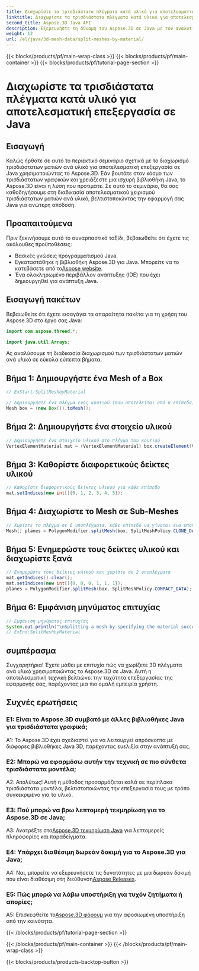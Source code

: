 ```yaml
---
title: Διαχωρίστε τα τρισδιάστατα πλέγματα κατά υλικό για αποτελεσματική επεξεργασία σε Java
linktitle: Διαχωρίστε τα τρισδιάστατα πλέγματα κατά υλικό για αποτελεσματική επεξεργασία σε Java
second_title: Aspose.3D Java API
description: Εξερευνήστε τη δύναμη του Aspose.3D σε Java με τον αναλυτικό οδηγό μας για τον αποτελεσματικό διαχωρισμό των 3D ματιών ανά υλικό. Βελτιώστε την απόδοση της εφαρμογής σας απρόσκοπτα.
weight: 12
url: /el/java/3d-mesh-data/split-meshes-by-material/
---
```


{{< blocks/products/pf/main-wrap-class >}}
{{< blocks/products/pf/main-container >}}
{{< blocks/products/pf/tutorial-page-section >}}

# Διαχωρίστε τα τρισδιάστατα πλέγματα κατά υλικό για αποτελεσματική επεξεργασία σε Java

## Εισαγωγή

Καλώς ήρθατε σε αυτό το περιεκτικό σεμινάριο σχετικά με το διαχωρισμό τρισδιάστατων ματιών ανά υλικό για αποτελεσματική επεξεργασία σε Java χρησιμοποιώντας το Aspose.3D. Εάν βουτάτε στον κόσμο των τρισδιάστατων γραφικών και χρειάζεστε μια ισχυρή βιβλιοθήκη Java, το Aspose.3D είναι η λύση που προτιμάτε. Σε αυτό το σεμινάριο, θα σας καθοδηγήσουμε στη διαδικασία αποτελεσματικού χειρισμού τρισδιάστατων ματιών ανά υλικό, βελτιστοποιώντας την εφαρμογή σας Java για ανώτερη απόδοση.

## Προαπαιτούμενα

Πριν ξεκινήσουμε αυτό το συναρπαστικό ταξίδι, βεβαιωθείτε ότι έχετε τις ακόλουθες προϋποθέσεις:

- Βασικές γνώσεις προγραμματισμού Java.
-  Εγκαταστάθηκε η βιβλιοθήκη Aspose.3D για Java. Μπορείτε να το κατεβάσετε από το[Aspose website](https://releases.aspose.com/3d/java/).
- Ένα ολοκληρωμένο περιβάλλον ανάπτυξης (IDE) που έχει δημιουργηθεί για ανάπτυξη Java.

## Εισαγωγή πακέτων

Βεβαιωθείτε ότι έχετε εισαγάγει τα απαραίτητα πακέτα για τη χρήση του Aspose.3D στο έργο σας Java:

```java
import com.aspose.threed.*;

import java.util.Arrays;
```


Ας αναλύσουμε τη διαδικασία διαχωρισμού των τρισδιάστατων ματιών ανά υλικό σε εύκολα εύπεπτα βήματα.

## Βήμα 1: Δημιουργήστε ένα Mesh of a Box

```java
// ExStart:SplitMeshbyMaterial

// Δημιουργήστε ένα πλέγμα ενός κουτιού (που αποτελείται από 6 επίπεδα)
Mesh box = (new Box()).toMesh();
```

## Βήμα 2: Δημιουργήστε ένα στοιχείο υλικού

```java
// Δημιουργήστε ένα στοιχείο υλικού στο πλέγμα του κουτιού
VertexElementMaterial mat = (VertexElementMaterial) box.createElement(VertexElementType.MATERIAL, MappingMode.POLYGON, ReferenceMode.INDEX);
```

## Βήμα 3: Καθορίστε διαφορετικούς δείκτες υλικού

```java
// Καθορίστε διαφορετικούς δείκτες υλικού για κάθε επίπεδο
mat.setIndices(new int[]{0, 1, 2, 3, 4, 5});
```

## Βήμα 4: Διαχωρίστε το Mesh σε Sub-Meshes

```java
// Χωρίστε το πλέγμα σε 6 υποπλέγματα, κάθε επίπεδο να γίνεται ένα υποπλέγμα
Mesh[] planes = PolygonModifier.splitMesh(box, SplitMeshPolicy.CLONE_DATA);
```

## Βήμα 5: Ενημερώστε τους δείκτες υλικού και διαχωρίστε ξανά

```java
// Ενημερώστε τους δείκτες υλικού και χωρίστε σε 2 υποπλέγματα
mat.getIndices().clear();
mat.setIndices(new int[]{0, 0, 0, 1, 1, 1});
planes = PolygonModifier.splitMesh(box, SplitMeshPolicy.COMPACT_DATA);
```

## Βήμα 6: Εμφάνιση μηνύματος επιτυχίας

```java
// Εμφάνιση μηνύματος επιτυχίας
System.out.println("\nSplitting a mesh by specifying the material successfully.");
// ExEnd:SplitMeshbyMaterial
```

## συμπέρασμα

Συγχαρητήρια! Έχετε μάθει με επιτυχία πώς να χωρίζετε 3D πλέγματα ανά υλικό χρησιμοποιώντας το Aspose.3D σε Java. Αυτή η αποτελεσματική τεχνική βελτιώνει την ταχύτητα επεξεργασίας της εφαρμογής σας, παρέχοντας μια πιο ομαλή εμπειρία χρήστη.

## Συχνές ερωτήσεις

### Ε1: Είναι το Aspose.3D συμβατό με άλλες βιβλιοθήκες Java για τρισδιάστατα γραφικά;

A1: Το Aspose.3D έχει σχεδιαστεί για να λειτουργεί απρόσκοπτα με διάφορες βιβλιοθήκες Java 3D, παρέχοντας ευελιξία στην ανάπτυξή σας.

### Ε2: Μπορώ να εφαρμόσω αυτήν την τεχνική σε πιο σύνθετα τρισδιάστατα μοντέλα;

Α2: Απολύτως! Αυτή η μέθοδος προσαρμόζεται καλά σε περίπλοκα τρισδιάστατα μοντέλα, βελτιστοποιώντας την επεξεργασία τους με τρόπο συγκεκριμένο για το υλικό.

### Ε3: Πού μπορώ να βρω λεπτομερή τεκμηρίωση για το Aspose.3D σε Java;

 A3: Ανατρέξτε στο[Aspose.3D τεκμηρίωση Java](https://reference.aspose.com/3d/java/) για λεπτομερείς πληροφορίες και παραδείγματα.

### Ε4: Υπάρχει διαθέσιμη δωρεάν δοκιμή για το Aspose.3D για Java;

 A4: Ναι, μπορείτε να εξερευνήσετε τις δυνατότητες με μια δωρεάν δοκιμή που είναι διαθέσιμη στη διεύθυνση[Aspose Releases](https://releases.aspose.com/).

### Ε5: Πώς μπορώ να λάβω υποστήριξη για τυχόν ζητήματα ή απορίες;

 A5: Επισκεφθείτε το[Aspose.3D φόρουμ](https://forum.aspose.com/c/3d/18) για την αφοσιωμένη υποστήριξη από την κοινότητα.

{{< /blocks/products/pf/tutorial-page-section >}}

{{< /blocks/products/pf/main-container >}}
{{< /blocks/products/pf/main-wrap-class >}}

{{< blocks/products/products-backtop-button >}}
